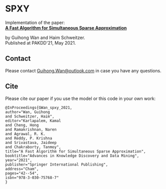 # SPXY

Implementation of the paper:   
**[A Fast Algorithm for Simultaneous Sparse Approximation](https://link.springer.com/chapter/10.1007/978-3-030-75768-7_4)**

by Guihong Wan and Haim Schweitzer.  
Published at PAKDD'21, May 2021.

## Contact
Please contact Guihong.Wan@outlook.com in case you have any questions.

## Cite
Please cite our paper if you use the model or this code in your own work:

```
@InProceedings{GWan_spxy_2021,
author="Wan, Guihong
and Schweitzer, Haim",
editor="Karlapalem, Kamal
and Cheng, Hong
and Ramakrishnan, Naren
and Agrawal, R. K.
and Reddy, P. Krishna
and Srivastava, Jaideep
and Chakraborty, Tanmoy",
title="A Fast Algorithm for Simultaneous Sparse Approximation",
booktitle="Advances in Knowledge Discovery and Data Mining",
year="2021",
publisher="Springer International Publishing",
address="Cham",
pages="42--54",
isbn="978-3-030-75768-7"
}
```

